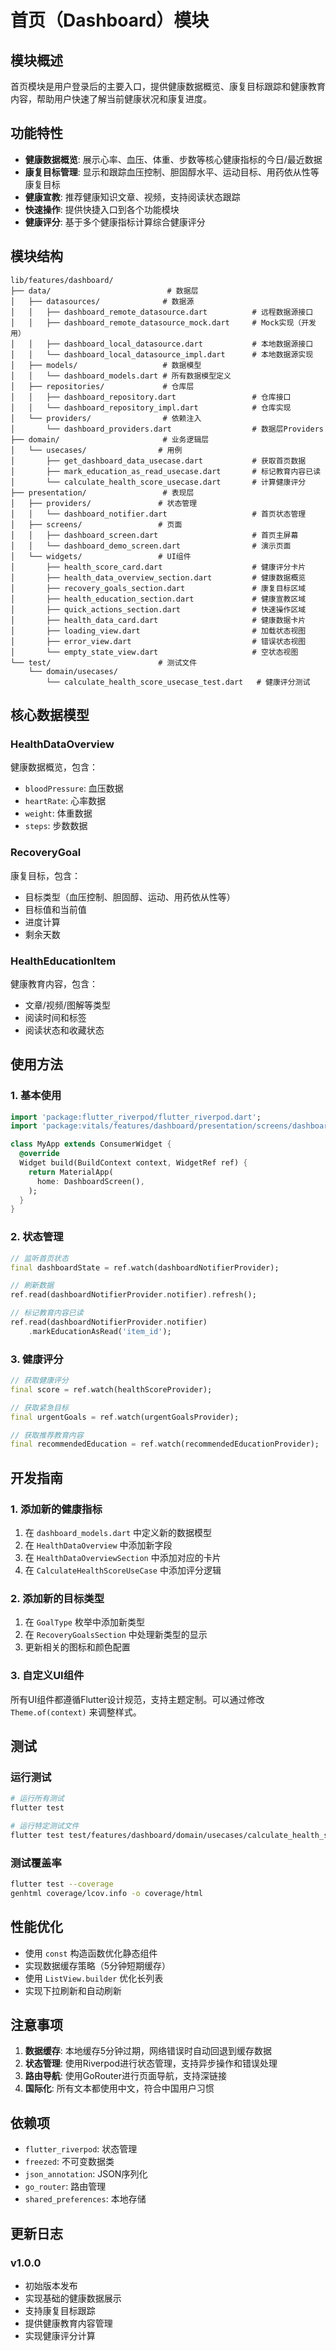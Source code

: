 # 首页（Dashboard）模块

## 模块概述

首页模块是用户登录后的主要入口，提供健康数据概览、康复目标跟踪和健康教育内容，帮助用户快速了解当前健康状况和康复进度。

## 功能特性

- **健康数据概览**: 展示心率、血压、体重、步数等核心健康指标的今日/最近数据
- **康复目标管理**: 显示和跟踪血压控制、胆固醇水平、运动目标、用药依从性等康复目标
- **健康宣教**: 推荐健康知识文章、视频，支持阅读状态跟踪
- **快速操作**: 提供快捷入口到各个功能模块
- **健康评分**: 基于多个健康指标计算综合健康评分

## 模块结构

```
lib/features/dashboard/
├── data/                          # 数据层
│   ├── datasources/              # 数据源
│   │   ├── dashboard_remote_datasource.dart          # 远程数据源接口
│   │   ├── dashboard_remote_datasource_mock.dart     # Mock实现（开发用）
│   │   ├── dashboard_local_datasource.dart           # 本地数据源接口
│   │   └── dashboard_local_datasource_impl.dart      # 本地数据源实现
│   ├── models/                   # 数据模型
│   │   └── dashboard_models.dart # 所有数据模型定义
│   ├── repositories/             # 仓库层
│   │   ├── dashboard_repository.dart                 # 仓库接口
│   │   └── dashboard_repository_impl.dart            # 仓库实现
│   └── providers/                # 依赖注入
│       └── dashboard_providers.dart                  # 数据层Providers
├── domain/                       # 业务逻辑层
│   └── usecases/                # 用例
│       ├── get_dashboard_data_usecase.dart           # 获取首页数据
│       ├── mark_education_as_read_usecase.dart       # 标记教育内容已读
│       └── calculate_health_score_usecase.dart       # 计算健康评分
├── presentation/                 # 表现层
│   ├── providers/               # 状态管理
│   │   └── dashboard_notifier.dart                   # 首页状态管理
│   ├── screens/                 # 页面
│   │   ├── dashboard_screen.dart                     # 首页主屏幕
│   │   └── dashboard_demo_screen.dart                # 演示页面
│   └── widgets/                 # UI组件
│       ├── health_score_card.dart                    # 健康评分卡片
│       ├── health_data_overview_section.dart         # 健康数据概览
│       ├── recovery_goals_section.dart               # 康复目标区域
│       ├── health_education_section.dart             # 健康宣教区域
│       ├── quick_actions_section.dart                # 快速操作区域
│       ├── health_data_card.dart                     # 健康数据卡片
│       ├── loading_view.dart                         # 加载状态视图
│       ├── error_view.dart                           # 错误状态视图
│       └── empty_state_view.dart                     # 空状态视图
└── test/                        # 测试文件
    └── domain/usecases/
        └── calculate_health_score_usecase_test.dart   # 健康评分测试
```

## 核心数据模型

### HealthDataOverview
健康数据概览，包含：
- `bloodPressure`: 血压数据
- `heartRate`: 心率数据
- `weight`: 体重数据
- `steps`: 步数数据

### RecoveryGoal
康复目标，包含：
- 目标类型（血压控制、胆固醇、运动、用药依从性等）
- 目标值和当前值
- 进度计算
- 剩余天数

### HealthEducationItem
健康教育内容，包含：
- 文章/视频/图解等类型
- 阅读时间和标签
- 阅读状态和收藏状态

## 使用方法

### 1. 基本使用

```dart
import 'package:flutter_riverpod/flutter_riverpod.dart';
import 'package:vitals/features/dashboard/presentation/screens/dashboard_screen.dart';

class MyApp extends ConsumerWidget {
  @override
  Widget build(BuildContext context, WidgetRef ref) {
    return MaterialApp(
      home: DashboardScreen(),
    );
  }
}
```

### 2. 状态管理

```dart
// 监听首页状态
final dashboardState = ref.watch(dashboardNotifierProvider);

// 刷新数据
ref.read(dashboardNotifierProvider.notifier).refresh();

// 标记教育内容已读
ref.read(dashboardNotifierProvider.notifier)
    .markEducationAsRead('item_id');
```

### 3. 健康评分

```dart
// 获取健康评分
final score = ref.watch(healthScoreProvider);

// 获取紧急目标
final urgentGoals = ref.watch(urgentGoalsProvider);

// 获取推荐教育内容
final recommendedEducation = ref.watch(recommendedEducationProvider);
```

## 开发指南

### 1. 添加新的健康指标

1. 在 `dashboard_models.dart` 中定义新的数据模型
2. 在 `HealthDataOverview` 中添加新字段
3. 在 `HealthDataOverviewSection` 中添加对应的卡片
4. 在 `CalculateHealthScoreUseCase` 中添加评分逻辑

### 2. 添加新的目标类型

1. 在 `GoalType` 枚举中添加新类型
2. 在 `RecoveryGoalsSection` 中处理新类型的显示
3. 更新相关的图标和颜色配置

### 3. 自定义UI组件

所有UI组件都遵循Flutter设计规范，支持主题定制。可以通过修改 `Theme.of(context)` 来调整样式。

## 测试

### 运行测试

```bash
# 运行所有测试
flutter test

# 运行特定测试文件
flutter test test/features/dashboard/domain/usecases/calculate_health_score_usecase_test.dart
```

### 测试覆盖率

```bash
flutter test --coverage
genhtml coverage/lcov.info -o coverage/html
```

## 性能优化

- 使用 `const` 构造函数优化静态组件
- 实现数据缓存策略（5分钟短期缓存）
- 使用 `ListView.builder` 优化长列表
- 实现下拉刷新和自动刷新

## 注意事项

1. **数据缓存**: 本地缓存5分钟过期，网络错误时自动回退到缓存数据
2. **状态管理**: 使用Riverpod进行状态管理，支持异步操作和错误处理
3. **路由导航**: 使用GoRouter进行页面导航，支持深链接
4. **国际化**: 所有文本都使用中文，符合中国用户习惯

## 依赖项

- `flutter_riverpod`: 状态管理
- `freezed`: 不可变数据类
- `json_annotation`: JSON序列化
- `go_router`: 路由管理
- `shared_preferences`: 本地存储

## 更新日志

### v1.0.0
- 初始版本发布
- 实现基础的健康数据展示
- 支持康复目标跟踪
- 提供健康教育内容管理
- 实现健康评分计算
